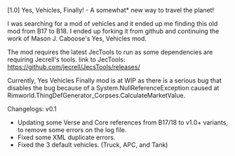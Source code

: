 [1.0] Yes, Vehicles, Finally! - A somewhat* new way to travel the planet!

I was searching for a mod of vehicles and it ended up me finding this old mod from B17 to B18. I ended up forking it from github and continuing the work of Mason J. Caboose's Yes, Vehicles mod.

The mod requires the latest JecTools to run as some dependencies are requiring Jecrell's tools.
link to JecTools: https://github.com/jecrell/JecsTools/releases/

Currently, Yes Vehicles Finally mod is at WIP as there is a serious bug that disables the bug because of a System.NullReferenceException caused at Rimworld.ThingDefGenerator_Corpses.CalculateMarketValue.

Changelogs:
v0.1
- Updating some Verse and Core references from B17/18 to v1.0+ variants, to remove some errors on the log file.
- Fixed some XML duplicate errors.
- Fixed the 3 default vehicles. (Truck, APC, and Tank)
